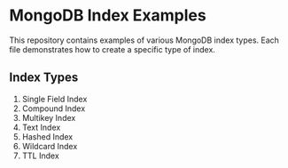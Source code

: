 # MongoDB Index Examples

This repository contains examples of various MongoDB index types. Each file demonstrates how to create a specific type of index.

## Index Types
1. Single Field Index
2. Compound Index
3. Multikey Index
4. Text Index
5. Hashed Index
6. Wildcard Index
7. TTL Index
